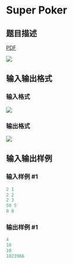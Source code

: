 # Super Poker

## 题目描述

[problemUrl]: https://uva.onlinejudge.org/index.php?option=com_onlinejudge&Itemid=8&category=244&page=show_problem&problem=3718

[PDF](https://uva.onlinejudge.org/external/122/p12297.pdf)

![](https://cdn.luogu.com.cn/upload/vjudge_pic/UVA12297/47b25fdf36dc82e1caff3c7c78aadcc1db690eea.png)

## 输入输出格式

### 输入格式

![](https://cdn.luogu.com.cn/upload/vjudge_pic/UVA12297/cfca74a9c896f55b18d0e96418564e9f1f9f88d6.png)

### 输出格式

![](https://cdn.luogu.com.cn/upload/vjudge_pic/UVA12297/00b4df36fcbddc95fee4216fbb1932f11ba3659a.png)

## 输入输出样例

### 输入样例 #1

```cpp
2 1
2 2
2 3
50 5
0 0
```


### 输出样例 #1

```cpp
4
10
10
1823966
```


